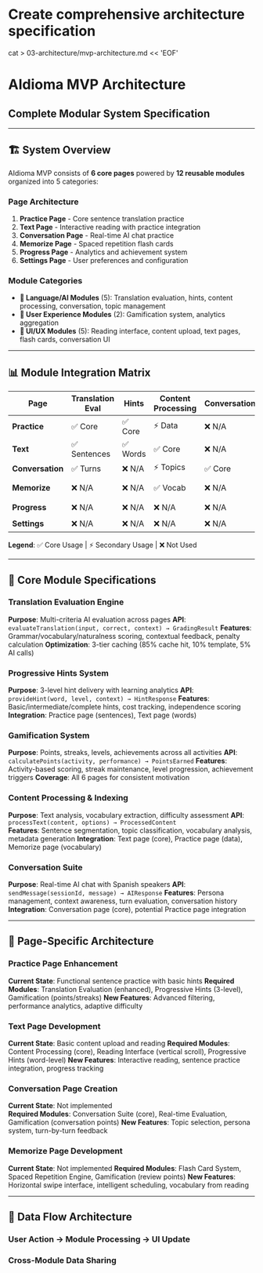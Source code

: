 # Create comprehensive architecture specification
cat > 03-architecture/mvp-architecture.md << 'EOF'
# AIdioma MVP Architecture
## Complete Modular System Specification

---

## 🏗️ **System Overview**

AIdioma MVP consists of **6 core pages** powered by **12 reusable modules** organized into 5 categories:

### **Page Architecture**
1. **Practice Page** - Core sentence translation practice
2. **Text Page** - Interactive reading with practice integration  
3. **Conversation Page** - Real-time AI chat practice
4. **Memorize Page** - Spaced repetition flash cards
5. **Progress Page** - Analytics and achievement system
6. **Settings Page** - User preferences and configuration

### **Module Categories**
- **🤖 Language/AI Modules** (5): Translation evaluation, hints, content processing, conversation, topic management
- **👤 User Experience Modules** (2): Gamification system, analytics aggregation  
- **🎨 UI/UX Modules** (5): Reading interface, content upload, text pages, flash cards, conversation UI

---

## 📊 **Module Integration Matrix**

| Page | Translation Eval | Hints | Content Processing | Conversation | Gamification | Analytics |
|------|-----------------|-------|-------------------|--------------|--------------|-----------|
| **Practice** | ✅ Core | ✅ Core | ⚡ Data | ❌ N/A | ✅ Points | ✅ Stats |
| **Text** | ✅ Sentences | ✅ Words | ✅ Core | ❌ N/A | ✅ Reading | ✅ Progress |
| **Conversation** | ✅ Turns | ❌ N/A | ⚡ Topics | ✅ Core | ✅ Chat | ✅ Convo |
| **Memorize** | ❌ N/A | ❌ N/A | ✅ Vocab | ❌ N/A | ✅ Review | ✅ Memory |
| **Progress** | ❌ N/A | ❌ N/A | ❌ N/A | ❌ N/A | ⚡ Display | ✅ Core |
| **Settings** | ❌ N/A | ❌ N/A | ❌ N/A | ❌ N/A | ⚡ Config | ⚡ Config |

**Legend**: ✅ Core Usage | ⚡ Secondary Usage | ❌ Not Used

---

## 🔧 **Core Module Specifications**

### **Translation Evaluation Engine**
**Purpose**: Multi-criteria AI evaluation across pages
**API**: `evaluateTranslation(input, correct, context) → GradingResult`
**Features**: Grammar/vocabulary/naturalness scoring, contextual feedback, penalty calculation
**Optimization**: 3-tier caching (85% cache hit, 10% template, 5% AI calls)

### **Progressive Hints System**  
**Purpose**: 3-level hint delivery with learning analytics
**API**: `provideHint(word, level, context) → HintResponse`
**Features**: Basic/intermediate/complete hints, cost tracking, independence scoring
**Integration**: Practice page (sentences), Text page (words)

### **Gamification System**
**Purpose**: Points, streaks, levels, achievements across all activities
**API**: `calculatePoints(activity, performance) → PointsEarned`
**Features**: Activity-based scoring, streak maintenance, level progression, achievement triggers
**Coverage**: All 6 pages for consistent motivation

### **Content Processing & Indexing**
**Purpose**: Text analysis, vocabulary extraction, difficulty assessment
**API**: `processText(content, options) → ProcessedContent`  
**Features**: Sentence segmentation, topic classification, vocabulary analysis, metadata generation
**Integration**: Text page (core), Practice page (data), Memorize page (vocabulary)

### **Conversation Suite**
**Purpose**: Real-time AI chat with Spanish speakers
**API**: `sendMessage(sessionId, message) → AIResponse`
**Features**: Persona management, context awareness, turn evaluation, conversation history
**Integration**: Conversation page (core), potential Practice page integration

---

## 📱 **Page-Specific Architecture**

### **Practice Page Enhancement**
**Current State**: Functional sentence practice with basic hints
**Required Modules**: Translation Evaluation (enhanced), Progressive Hints (3-level), Gamification (points/streaks)
**New Features**: Advanced filtering, performance analytics, adaptive difficulty

### **Text Page Development** 
**Current State**: Basic content upload and reading
**Required Modules**: Content Processing (core), Reading Interface (vertical scroll), Progressive Hints (word-level)
**New Features**: Interactive reading, sentence practice integration, progress tracking

### **Conversation Page Creation**
**Current State**: Not implemented  
**Required Modules**: Conversation Suite (core), Real-time Evaluation, Gamification (conversation points)
**New Features**: Topic selection, persona system, turn-by-turn feedback

### **Memorize Page Development**
**Current State**: Not implemented
**Required Modules**: Flash Card System, Spaced Repetition Engine, Gamification (review points)
**New Features**: Horizontal swipe interface, intelligent scheduling, vocabulary from reading

---

## 🔄 **Data Flow Architecture**

### **User Action → Module Processing → UI Update**

### **Cross-Module Data Sharing**

